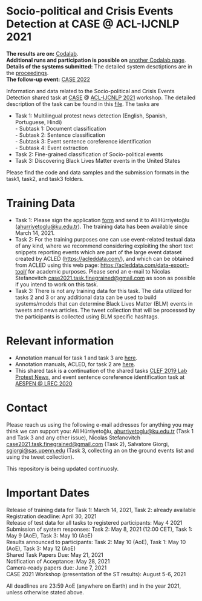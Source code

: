 # Socio-political and Crisis Events Detection at CASE @ ACL-IJCNLP 2021  

**The results are on:** [Codalab](https://competitions.codalab.org/competitions/31247). \
**Additional runs and participation is possible on** [another Codalab page](https://competitions.codalab.org/competitions/31639). \
**Details of the systems submitted:** The detailed system desctiptions are in the [proceedings](https://aclanthology.org/events/acl-2021/#2021-case-1). \
**The follow-up event:** [CASE 2022](https://github.com/emerging-welfare/case-2022-multilingual-event)

Information and data related to the Socio-political and Crisis Events Detection shared task at [CASE](https://emw.ku.edu.tr/case-2021/) @ [ACL-IJCNLP 2021](https://2021.aclweb.org/) workshop. The detailed description of the task can be found in this [file](https://github.com/emerging-welfare/case-2021-shared-task/blob/main/CASE-2021-ProtestNews-Task-description.pdf). The tasks are 

* Task 1: Multilingual protest news detection (English, Spanish, Portuguese, Hindi)   \
           - Subtask 1: Document classification   \
           - Subtask 2: Sentence classification   \
           - Subtask 3: Event sentence coreference identification   \
           - Subtask 4: Event extraction   
* Task 2: Fine-grained classification of Socio-political events  
* Task 3: Discovering Black Lives Matter events in the United States  

Please find the code and data samples and the submission formats in the task1, task2, and task3 folders.


# Training Data
* Task 1: Please sign the application [form](https://github.com/emerging-welfare/case-2021-shared-task/blob/main/CASE2021-Socio-political-and-Crisis-Events-Shared-Task-Individual-Application-Form.pdf) and send it to Ali Hürriyetoğlu (ahurriyetoglu@ku.edu.tr). The training data has been available since March 14, 2021.
* Task 2: For the training purposes one can use event-related textual data of any kind, where we recommend considering exploiting the short text snippets reporting events which are part of the large event dataset created by ACLED (https://acleddata.com/), and which can be obtained from ACLED using this web page: https://acleddata.com/data-export-tool/ for academic purposes. Please send an e-mail to Nicolas Stefanovitch case2021.task.finegrained@gmail.com as soon as possible if you intend to work on this task.
* Task 3: There is not any training data for this task. The data utilized for tasks 2 and 3 or any additional data can be used to build systems/models that can determine Black Lives Matter (BLM) events in tweets and news articles.  The tweet collection that will be processed by the participants is collected using BLM specific hashtags.


# Relevant information
* Annotation manual for task 1 and task 3 are [here](https://github.com/emerging-welfare/general_info/tree/master/annotation-manuals).
* Annotation manuals, ACLED, for task 2 are [here](https://acleddata.com/resources/general-guides/#1603120929112-8ecf0356-6cf0).
* This shared task is a continuation of the shared tasks [CLEF 2019 Lab  Protest News](https://emw.ku.edu.tr/clef-protestnews-2019/), and event sentence coreference identification task at [AESPEN @ LREC 2020](https://emw.ku.edu.tr/aespen-2020/)  


# Contact
Please reach us using the following e-mail addresses for anything you may think we can support you: Ali Hürriyetoğlu, ahurriyetoglu@ku.edu.tr (Task 1 and Task 3 and any other issue), Nicolas Stefanovitch case2021.task.finegrained@gmail.com (Task 2), Salvatore Giorgi, sgiorgi@sas.upenn.edu (Task 3, collecting an on the ground events list and using the tweet collection).  


This repository is being updated continuosly.  


# Important Dates
Release of training data for Task 1: March 14, 2021, Task 2: already available  
Registration deadline: April 30, 2021  
Release of test data for all tasks to registered participants: May 4 2021  
Submission of system responses: Task 2: May 8, 2021 (12:00 CET), Task 1: May 9 (AoE), Task 3: May 10 (AoE)  
Results announced to participants: Task 2: May 10 (AoE), Task 1: May 10 (AoE), Task 3: May 12 (AoE)  
Shared Task Papers Due: May 21, 2021  
Notification of Acceptance: May 28, 2021  
Camera-ready papers due: June 7, 2021  
CASE 2021 Workshop (presentation of the ST results): August 5-6, 2021  


All deadlines are 23:59 AoE (anywhere on Earth) and in the year 2021, unless otherwise stated above.


